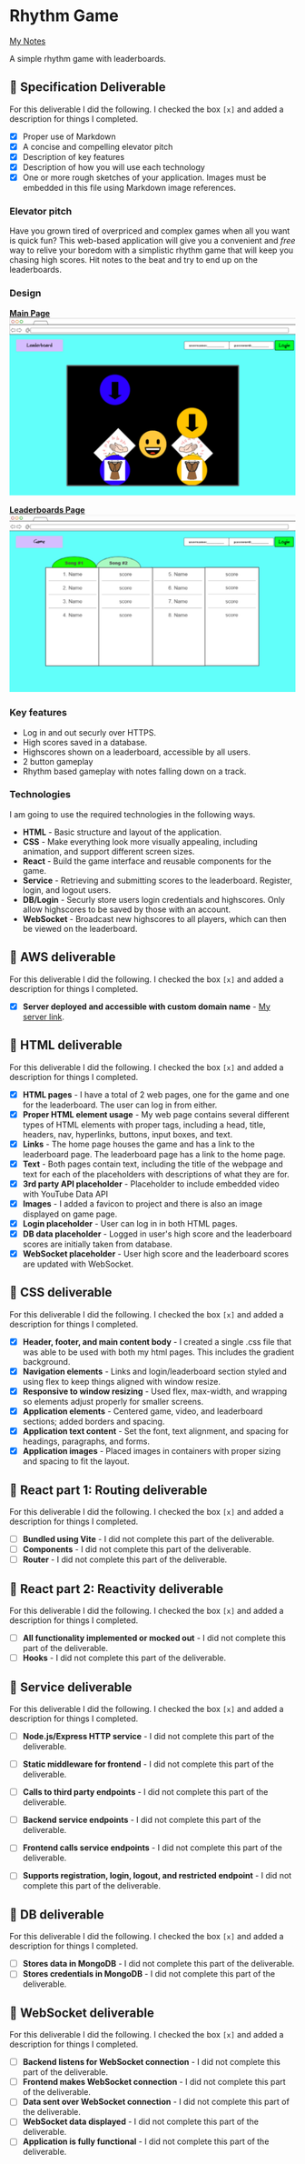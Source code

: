 # Rhythm Game

[My Notes](notes.md)

A simple rhythm game with leaderboards.


## 🚀 Specification Deliverable

For this deliverable I did the following. I checked the box `[x]` and added a description for things I completed.

- [x] Proper use of Markdown
- [x] A concise and compelling elevator pitch
- [x] Description of key features
- [x] Description of how you will use each technology
- [x] One or more rough sketches of your application. Images must be embedded in this file using Markdown image references.

### Elevator pitch

Have you grown tired of overpriced and complex games when all you want is quick fun? This web-based application will give you a convenient and *free* way to relive your boredom with a simplistic rhythm game that will keep you chasing high scores. Hit notes to the beat and try to end up on the leaderboards.

### Design

<ins>**Main Page**</ins>
![Design image](images/specification_mock_up_main_page.png)

<ins>**Leaderboards Page**</ins>
![Design image](images/specification_mock_up_leaderboard.png)


### Key features

- Log in and out securly over HTTPS.
- High scores saved in a database.
- Highscores shown on a leaderboard, accessible by all users.
- 2 button gameplay
- Rhythm based gameplay with notes falling down on a track.

### Technologies

I am going to use the required technologies in the following ways.

- **HTML** - Basic structure and layout of the application.
- **CSS** - Make everything look more visually appealing, including animation, and support different screen sizes.
- **React** - Build the game interface and reusable components for the game.
- **Service** - Retrieving and submitting scores to the leaderboard. Register, login, and logout users.
- **DB/Login** - Securly store users login credentials and highscores. Only allow highscores to be saved by those with an account.
- **WebSocket** - Broadcast new highscores to all players, which can then be viewed on the leaderboard.

## 🚀 AWS deliverable

For this deliverable I did the following. I checked the box `[x]` and added a description for things I completed.

- [x] **Server deployed and accessible with custom domain name** - [My server link](https://rhythmmonkey.click).

## 🚀 HTML deliverable

For this deliverable I did the following. I checked the box `[x]` and added a description for things I completed.

- [x] **HTML pages** - I have a total of 2 web pages, one for the game and one for the leaderboard. The user can log in from either. 
- [x] **Proper HTML element usage** - My web page contains several different types of HTML elements with proper tags, including a head, title, headers, nav, hyperlinks, buttons, input boxes, and text. 
- [x] **Links** - The home page houses the game and has a link to the leaderboard page. The leaderboard page has a link to the home page.
- [x] **Text** - Both pages contain text, including the title of the webpage and text for each of the placeholders with descriptions of what they are for.
- [x] **3rd party API placeholder** - Placeholder to include embedded video with YouTube Data API
- [x] **Images** - I added a favicon to project and there is also an image displayed on game page.
- [x] **Login placeholder** - User can log in in both HTML pages.
- [x] **DB data placeholder** - Logged in user's high score and the leaderboard scores are initially taken from database.
- [x] **WebSocket placeholder** - User high score and the leaderboard scores are updated with WebSocket.

## 🚀 CSS deliverable

For this deliverable I did the following. I checked the box `[x]` and added a description for things I completed.

- [x] **Header, footer, and main content body** - I created a single .css file that was able to be used with both my html pages. This includes the gradient background.
- [x] **Navigation elements** - Links and login/leaderboard section styled and using flex to keep things aligned with window resize.
- [x] **Responsive to window resizing** - Used flex, max-width, and wrapping so elements adjust properly for smaller screens.  
- [x] **Application elements** - Centered game, video, and leaderboard sections; added borders and spacing. 
- [x] **Application text content** - Set the font, text alignment, and spacing for headings, paragraphs, and forms. 
- [x] **Application images** - Placed images in containers with proper sizing and spacing to fit the layout.

## 🚀 React part 1: Routing deliverable

For this deliverable I did the following. I checked the box `[x]` and added a description for things I completed.

- [ ] **Bundled using Vite** - I did not complete this part of the deliverable.
- [ ] **Components** - I did not complete this part of the deliverable.
- [ ] **Router** - I did not complete this part of the deliverable.

## 🚀 React part 2: Reactivity deliverable

For this deliverable I did the following. I checked the box `[x]` and added a description for things I completed.

- [ ] **All functionality implemented or mocked out** - I did not complete this part of the deliverable.
- [ ] **Hooks** - I did not complete this part of the deliverable.

## 🚀 Service deliverable

For this deliverable I did the following. I checked the box `[x]` and added a description for things I completed.

- [ ] **Node.js/Express HTTP service** - I did not complete this part of the deliverable.
- [ ] **Static middleware for frontend** - I did not complete this part of the deliverable.
- [ ] **Calls to third party endpoints** - I did not complete this part of the deliverable.
- [ ] **Backend service endpoints** - I did not complete this part of the deliverable.
- [ ] **Frontend calls service endpoints** - I did not complete this part of the deliverable.
- [ ] **Supports registration, login, logout, and restricted endpoint** - I did not complete this part of the deliverable.


## 🚀 DB deliverable

For this deliverable I did the following. I checked the box `[x]` and added a description for things I completed.

- [ ] **Stores data in MongoDB** - I did not complete this part of the deliverable.
- [ ] **Stores credentials in MongoDB** - I did not complete this part of the deliverable.

## 🚀 WebSocket deliverable

For this deliverable I did the following. I checked the box `[x]` and added a description for things I completed.

- [ ] **Backend listens for WebSocket connection** - I did not complete this part of the deliverable.
- [ ] **Frontend makes WebSocket connection** - I did not complete this part of the deliverable.
- [ ] **Data sent over WebSocket connection** - I did not complete this part of the deliverable.
- [ ] **WebSocket data displayed** - I did not complete this part of the deliverable.
- [ ] **Application is fully functional** - I did not complete this part of the deliverable.
